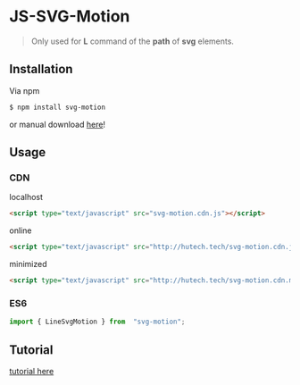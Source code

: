# JS-SVG-Motion
> Only used for **L** command of the **path** of **svg** elements.

## Installation
Via npm
```bash
$ npm install svg-motion
```

or manual download [here](https://github.com/GiangVan/js-svg-motion/tree/master/dist/svg-motion)!

## Usage
### CDN
localhost
```html
<script type="text/javascript" src="svg-motion.cdn.js"></script>
```
online
```html
<script type="text/javascript" src="http://hutech.tech/svg-motion.cdn.js"></script>
```
minimized
```html
<script type="text/javascript" src="http://hutech.tech/svg-motion.cdn.min.js"></script>
```
### ES6
```javascript
import { LineSvgMotion } from  "svg-motion";
```

## Tutorial
[tutorial here](http://hutech.tech/svg-motion.html)

